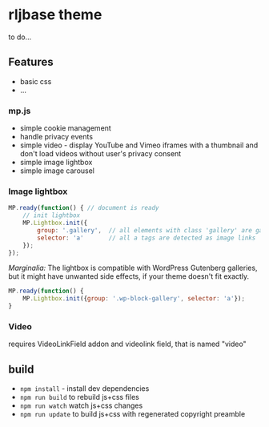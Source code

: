 # rljbase theme

to do...

## Features

* basic css
* ...

### mp.js

* simple cookie management
* handle privacy events
* simple video - display YouTube and Vimeo iframes with a thumbnail and don't load videos without user's privacy consent
* simple image lightbox
* simple image carousel

### Image lightbox

```js
MP.ready(function() { // document is ready
    // init lightbox
    MP.Lightbox.init({
        group: '.gallery',  // all elements with class 'gallery' are galleries
        selector: 'a'       // all a tags are detected as image links
    });
});
```

*Marginalia:* The lightbox is compatible with WordPress Gutenberg galleries, but it might have unwanted side effects, if your theme doesn't fit exactly.

```js
MP.ready(function() {
    MP.Lightbox.init({group: '.wp-block-gallery', selector: 'a'});
}
```

### Video

requires VideoLinkField addon and videolink field, that is named "video"

## build

* `npm install` - install dev dependencies
* `npm run build` to rebuild js+css files
* `npm run watch` watch js+css changes
* `npm run update` to build js+css with regenerated copyright preamble
